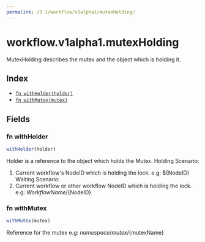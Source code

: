 ```yaml
---
permalink: /3.1/workflow/v1alpha1/mutexHolding/
---
```


# workflow.v1alpha1.mutexHolding

MutexHolding describes the mutex and the object which is holding it.

## Index

* [`fn withHolder(holder)`](#fn-withholder)
* [`fn withMutex(mutex)`](#fn-withmutex)

## Fields

### fn withHolder

```ts
withHolder(holder)
```

Holder is a reference to the object which holds the Mutex. Holding Scenario:
  1. Current workflow's NodeID which is holding the lock.
     e.g: ${NodeID}
Waiting Scenario:
  1. Current workflow or other workflow NodeID which is holding the lock.
     e.g: ${WorkflowName}/${NodeID}

### fn withMutex

```ts
withMutex(mutex)
```

Reference for the mutex e.g: ${namespace}/mutex/${mutexName}